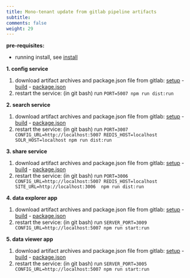 ```yaml
---
title: Mono-tenant update from gitlab pipeline artifacts
subtitle: 
comments: false
weight: 29
---
```


**pre-requisites:**

- running install, see [install](https://sis-cc.gitlab.io/dotstatsuite-documentation/getting-started/installation/monotenant-install-from-artifacts/)

**1. config service**

1. download artifact archives and package.json file from gitlab: [setup](https://gitlab.com/sis-cc/.stat-suite/dotstatsuite-config/-/jobs/artifacts/master/download?job=setup) - [build](https://gitlab.com/sis-cc/.stat-suite/dotstatsuite-config/-/jobs/artifacts/master/download?job=build) - [package.json](https://gitlab.com/sis-cc/.stat-suite/dotstatsuite-config/raw/master/package.json?inline=false)
2. restart the service: (in git bash) run `PORT=5007 npm run dist:run`

**2. search service**

1. download artifact archives and package.json file from gitlab: [setup](https://gitlab.com/sis-cc/.stat-suite/dotstatsuite-sdmx-faceted-search/-/jobs/artifacts/master/download?job=setup) - [build](https://gitlab.com/sis-cc/.stat-suite/dotstatsuite-sdmx-faceted-search/-/jobs/artifacts/master/download?job=build) - [package.json](https://gitlab.com/sis-cc/.stat-suite/dotstatsuite-sdmx-faceted-search/raw/master/package.json?inline=false)
2. restart the service: (in git bash) run `PORT=3007 CONFIG_URL=http://localhost:5007 REDIS_HOST=localhost SOLR_HOST=localhost npm run dist:run`

**3. share service**

1. download artifact archives and package.json file from gitlab: [setup](https://gitlab.com/sis-cc/.stat-suite/dotstatsuite-share/-/jobs/artifacts/master/download?job=setup) - [build](https://gitlab.com/sis-cc/.stat-suite/dotstatsuite-share/-/jobs/artifacts/master/download?job=build) - [package.json](https://gitlab.com/sis-cc/.stat-suite/dotstatsuite-share/raw/master/package.json?inline=false)
2. restart the service: (in git bash) run `PORT=3006 CONFIG_URL=http://localhost:5007 REDIS_HOST=localhost SITE_URL=http://localhost:3006  npm run dist:run`

**4. data explorer app**

1. download artifact archives and package.json file from gitlab: [setup](https://gitlab.com/sis-cc/.stat-suite/dotstatsuite-data-explorer/-/jobs/artifacts/master/download?job=setup) - [build](https://gitlab.com/sis-cc/.stat-suite/dotstatsuite-data-explorer/-/jobs/artifacts/master/download?job=build) - [package.json](https://gitlab.com/sis-cc/.stat-suite/dotstatsuite-data-explorer/raw/master/package.json?inline=false)
2. restart the service: (in git bash) run `SERVER_PORT=3009 CONFIG_URL=http://localhost:5007 npm run start:run`

**5. data viewer app**

1. download artifact archives and package.json file from gitlab: [setup](https://gitlab.com/sis-cc/.stat-suite/dotstatsuite-data-viewer/-/jobs/artifacts/master/download?job=setup) - [build](https://gitlab.com/sis-cc/.stat-suite/dotstatsuite-data-viewer/-/jobs/artifacts/master/download?job=build) - [package.json](https://gitlab.com/sis-cc/.stat-suite/dotstatsuite-data-viewer/raw/master/package.json?inline=false)
2. restart the service: (in git bash) run `SERVER_PORT=3005 CONFIG_URL=http://localhost:5007 npm run start:run`